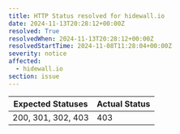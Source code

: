 ```yaml
---
title: HTTP Status resolved for hidewall.io
date: 2024-11-13T20:28:12+00:00Z
resolved: True
resolvedWhen: 2024-11-13T20:28:12+00:00Z
resolvedStartTime: 2024-11-08T11:28:04+00:00Z
severity: notice
affected:
  - hidewall.io
section: issue
---
```


| Expected Statuses | Actual Status  |
|-------------------|----------------|
| 200, 301, 302, 403 | 403 |

